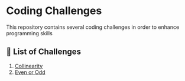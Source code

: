 # Coding Challenges 

This repository contains several coding challenges in order to enhance programming skills

## 🔰 List of Challenges

1. [Collinearity](https://www.codewars.com/kata/65ba420888906c1f86e1e680)
2. [Even or Odd](https://www.codewars.com/kata/53da3dbb4a5168369a0000fe)
   
